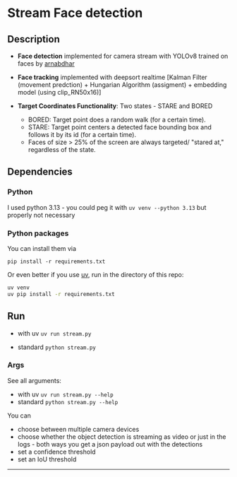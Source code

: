 # Stream Face detection

## Description
* **Face detection** implemented for camera stream with YOLOv8 trained on faces by [arnabdhar](https://huggingface.co/arnabdhar/YOLOv8-Face-Detection)

* **Face tracking** implemented with deepsort realtime [Kalman Filter (movement predction) + Hungarian Algorithm (assigment) + embedding model (using clip_RN50x16)]

* **Target Coordinates Functionality**:
Two states - STARE and BORED
    * BORED: Target point does a random walk (for a certain time).
    * STARE: Target point centers a detected face bounding box and follows it by its id (for a certain time).
    * Faces of size > 25% of the screen are always targeted/ "stared at," regardless of the state.

## Dependencies
### Python
I used python 3.13  - you could peg it with `uv venv --python 3.13` but properly not necessary

### Python packages 
You can install them via

`pip install -r requirements.txt`

Or even better if you use [uv](https://docs.astral.sh/uv/getting-started/installation/#__tabbed_1_1), run in the directory of this repo:
```sh
uv venv
uv pip install -r requirements.txt
```
## Run
* with uv
 `uv run stream.py`

* standard
 `python stream.py`

### Args
See all arguments:
* with uv `uv run stream.py --help`
* standard `python stream.py --help`


You can 
* choose between multiple camera devices
* choose whether the object detection is streaming as video or just in the logs - both ways you get a json payload out with the detections
* set a confidence threshold
* set an IoU threshold
---
